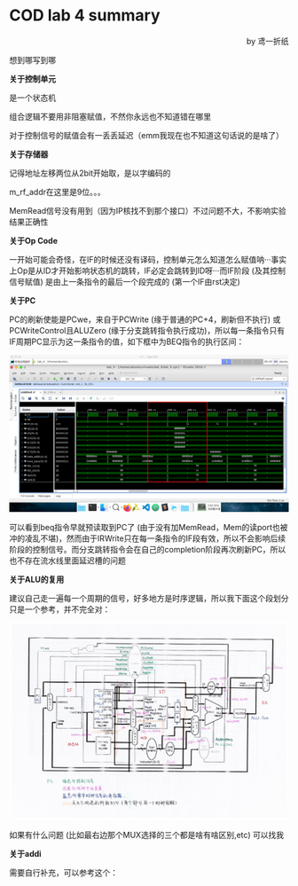 # COD lab 4 summary

<p align="right">by 鸢一折纸</p>

想到哪写到哪

**关于控制单元**

是一个状态机

组合逻辑不要用非阻塞赋值，不然你永远也不知道错在哪里

对于控制信号的赋值会有一丢丢延迟（emm我现在也不知道这句话说的是啥了）

**关于存储器**

记得地址左移两位从2bit开始取，是以字编码的

m_rf_addr在这里是9位。。。

MemRead信号没有用到（因为IP核找不到那个接口）不过问题不大，不影响实验结果正确性

**关于Op Code**

一开始可能会奇怪，在IF的时候还没有译码，控制单元怎么知道怎么赋值呐···事实上Op是从ID才开始影响状态机的跳转，IF必定会跳转到ID呀···而IF阶段 (及其控制信号赋值) 是由上一条指令的最后一个段完成的 (第一个IF由rst决定)

**关于PC**

PC的刷新使能是PCwe，来自于PCWrite (缘于普通的PC+4，刷新但不执行) 或PCWriteControl且ALUZero (缘于分支跳转指令执行成功)，所以每一条指令只有IF周期PC显示为这一条指令的值，如下框中为BEQ指令的执行区间：

![BEQ](BEQ_exe_cycles.png)

可以看到beq指令早就预读取到PC了 (由于没有加MemRead，Mem的读port也被冲的凌乱不堪)，然而由于IRWrite只在每一条指令的IF段有效，所以不会影响后续阶段的控制信号。而分支跳转指令会在自己的completion阶段再次刷新PC，所以也不存在流水线里面延迟槽的问题

**关于ALU的复用**

建议自己走一遍每一个周期的信号，好多地方是时序逻辑，所以我下面这个段划分只是一个参考，并不完全对：

![stages](data_path_multi_CPU.jpeg)

如果有什么问题 (比如最右边那个MUX选择的三个都是啥有啥区别,etc) 可以找我

**关于addi**

需要自行补充，可以参考这个：

